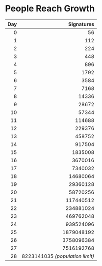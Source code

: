 # People Reach Growth

| Day | Signatures |
|----:|-----------:|
| 0 | 56 |
| 1 | 112 |
| 2 | 224 |
| 3 | 448 |
| 4 | 896 |
| 5 | 1792 |
| 6 | 3584 |
| 7 | 7168 |
| 8 | 14336 |
| 9 | 28672 |
| 10 | 57344 |
| 11 | 114688 |
| 12 | 229376 |
| 13 | 458752 |
| 14 | 917504 |
| 15 | 1835008 |
| 16 | 3670016 |
| 17 | 7340032 |
| 18 | 14680064 |
| 19 | 29360128 |
| 20 | 58720256 |
| 21 | 117440512 |
| 22 | 234881024 |
| 23 | 469762048 |
| 24 | 939524096 |
| 25 | 1879048192 |
| 26 | 3758096384 |
| 27 | 7516192768 |
| 28 | 8223141035 *(population limit)* |
